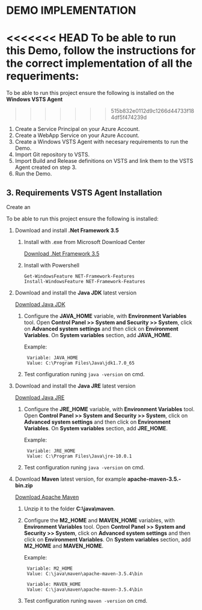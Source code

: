 # DEMO IMPLEMENTATION

<<<<<<< HEAD
To be able to run this Demo, follow the instructions for the correct implementation of all the requeriments:
=======
To be able to run this project ensure the following is installed on the **Windows VSTS Agent**
>>>>>>> 515b832e0112d9c1266d44733f184df5f474239d

1. Create a Service Principal on your Azure Account.
2. Create a WebApp Service on your Azure Account.
3. Create a Windows VSTS Agent with necesary requirements to run the Demo.
4. Import Git repository to VSTS.
5. Import Build and Release definitions on VSTS and link them to the VSTS Agent created on step 3.
6. Run the Demo.

## 3. Requirements VSTS Agent Installation

Create an 

To be able to run this project ensure the following is installed:

1. Download and install **.Net Framework 3.5** 
    
    1. Install with .exe from Microsoft Download Center 
        
        [Download .Net Framework 3.5](https://www.microsoft.com/en-us/download/details.aspx?id=21)
        
    2. Install with Powershell
        ```
        Get-WindowsFeature NET-Framework-Features
        Install-WindowsFeature NET-Framework-Features
        ```

2. Download and install the **Java JDK** latest version
   
   [Download Java JDK](http://www.oracle.com/technetwork/java/javase/downloads/index.html)
    
    1. Configure the **JAVA_HOME** variable, with **Environment Variables** tool.
    Open **Control Panel >> System and Security >> System**, click on **Advanced system settings** and then click on **Environment Variables**. On **System variables** section, add **JAVA_HOME**.

        Example:

            Variable: JAVA_HOME
            Value: C:\Program Files\Java\jdk1.7.0_65 

    2. Test configuration runing `java -version` on cmd.

3. Download and install the **Java JRE** latest version

    [Download Java JRE](http://www.oracle.com/technetwork/java/javase/downloads/index.html)
    
    1. Configure the **JRE_HOME** variable, with **Environment Variables** tool.
    Open **Control Panel >> System and Security >> System**, click on **Advanced system settings** and then click on **Environment Variables**. On **System variables** section, add **JRE_HOME**.

        Example:

            Variable: JRE_HOME
            Value: C:\Program Files\Java\jre-10.0.1

    2. Test configuration runing `java -version` on cmd.

4. Download **Maven** latest version, for example **apache-maven-3.5.-bin.zip**

    [Download Apache Maven](http://maven.apache.org/download.cgi)

    1. Unzip it to the folder **C:\java\maven**.

    2. Configure the **M2_HOME** and **MAVEN_HOME** variables, with **Environment Variables** tool.
    Open **Control Panel >> System and Security >> System**, click on **Advanced system settings** and then click on **Environment Variables**. On **System variables** section, add **M2_HOME** and **MAVEN_HOME**.

        Example:

            Variable: M2_HOME
            Value: C:\java\maven\apache-maven-3.5.4\bin

            Variable: MAVEN_HOME
            Value: C:\java\maven\apache-maven-3.5.4\bin

    3. Test configuration runing `maven -version` on cmd.
